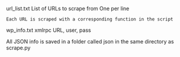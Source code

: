 url_list.txt
	List of URLs to scrape from
	One per line

	Each URL is scraped with a corresponding function in the script

wp_info.txt
	xmlrpc URL, user, pass

All JSON info is saved in a folder called json in the same directory as scrape.py
